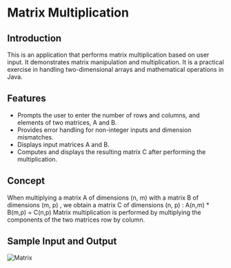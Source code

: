 # Matrix Multiplication

## Introduction
This is an application that performs matrix multiplication based on user input. It demonstrates matrix manipulation and multiplication. It is a practical exercise in handling two-dimensional arrays and mathematical operations in Java.

## Features
- Prompts the user to enter the number of rows and columns, and elements of two matrices, A and B.
- Provides error handling for non-integer inputs and dimension mismatches.
- Displays input matrices A and B.
- Computes and displays the resulting matrix C after performing the multiplication. 

## Concept
When multiplying a matrix A of dimensions (n, m) with a matrix B of dimensions (m, p) , we obtain a matrix C of dimensions (n, p) :     A(n,m) * B(m,p) = C(n,p)
Matrix multiplication is performed by multiplying the components of the two matrices row by column.

## Sample Input and Output
![Matrix](../../lab2.png)
